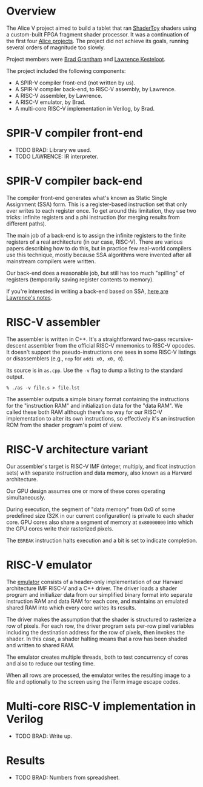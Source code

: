 # Overview

The Alice V project aimed to build a tablet that ran
[ShaderToy](https://www.shadertoy.com/) shaders using a custom-built
FPGA fragment shader processor. It was a continuation of the first
four [Alice projects](https://lkesteloot.github.io/alice/). The
project did not achieve its goals, running several orders of magnitude
too slowly.

Project members were [Brad Grantham](http://plunk.org/~grantham/) and
[Lawrence Kesteloot](https://www.teamten.com/lawrence/).

The project included the following components:

* A SPIR-V compiler front-end (not written by us).
* A SPIR-V compiler back-end, to RISC-V assembly, by Lawrence.
* A RISC-V assembler, by Lawrence.
* A RISC-V emulator, by Brad.
* A multi-core RISC-V implementation in Verilog, by Brad.

# SPIR-V compiler front-end

* TODO BRAD: Library we used.
* TODO LAWRENCE: IR interpreter.

# SPIR-V compiler back-end

The compiler front-end generates what's known as Static Single Assignment (SSA)
form. This is a register-based instruction set that only ever writes to each
register once. To get around this limitation, they use two tricks: infinite
registers and a phi instruction (for merging results from different paths).

The main job of a back-end is to assign the infinite registers to the finite
registers of a real architecture (in our case, RISC-V). There are various
papers describing how to do this, but in practice few real-world compilers
use this technique, mostly because SSA algorithms were invented after all
mainstream compilers were written.

Our back-end does a reasonable job, but still has too much "spilling" of
registers (temporarily saving register contents to memory).

If you're interested in writing a back-end based on SSA,
[here are Lawrence's notes](compiler.md).

# RISC-V assembler

The assembler is written in C++. It's a straightforward two-pass recursive-descent
assembler from the official RISC-V mnemonics to RISC-V opcodes. It doesn't support
the pseudo-instructions one sees in some RISC-V listings or disassemblers
(e.g., `nop` for `addi x0, x0, 0`).

Its source is in `as.cpp`. Use the `-v` flag to dump a listing to the standard output.

    % ./as -v file.s > file.lst

The assembler outputs a simple binary format containing the
instructions for the "instruction RAM" and initialization data for
the "data RAM".  We called these both RAM although there's no way
for our RISC-V implementation to alter its own instructions, so
effectively it's an instruction ROM from the shader program's point
of view.

# RISC-V architecture variant

Our assembler's target is RISC-V IMF (integer, multiply, and float
instruction sets) with separate instruction and data memory, also
known as a Harvard architecture.

Our GPU design assumes one or more of these cores operating
simultaneously.

During execution, the segment of "data memory" from 0x0 of some
predefined size (32K in our current configuration) is private to
each shader core.  GPU cores also share a segment of memory at
`0x80000000` into which the GPU cores write their rasterized pixels.

The `EBREAK` instruction halts execution and a bit is set to indicate completion.

# RISC-V emulator

The [emulator](../emu.h) consists of a header-only implementation
of our Harvard architecture IMF RISC-V and a C++ driver.  The driver
loads a shader program and initializer data from our simplified
binary format into separate instruction RAM and data RAM for each
core, and maintains an emulated shared RAM into which every core
writes its results.

The driver makes the assumption that the shader is structured to
rasterize a row of pixels.  For each row, the driver program sets
per-row pixel variables including the destination address for the
row of pixels, then invokes the shader.  In this case, a shader
halting means that a row has been shaded and written to shared RAM.

The emulator creates multiple threads, both to test concurrency of
cores and also to reduce our testing time.

When all rows are processed, the emulator writes the resulting image to a file
and optionally to the screen using the iTerm image escape codes.

# Multi-core RISC-V implementation in Verilog

* TODO BRAD: Write up.

# Results

* TODO BRAD: Numbers from spreadsheet.

